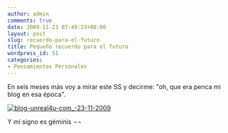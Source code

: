 ```yaml
---
author: admin
comments: true
date: 2009-11-23 07:49:23+00:00
layout: post
slug: recuerdo-para-el-futuro
title: Pequeño recuerdo para el futuro
wordpress_id: 51
categories:
- Pensamientos Personales
---
```


En seis meses más voy a mirar este SS y decirme: "oh, que era penca mi blog en esa época". 

[![blog-unreal4u-com_-23-11-2009](http://blog.unreal4u.com/wp-content/gallery/historico/thumbs/thumbs_blog-unreal4u-com_-23-11-2009.png)](http://blog.unreal4u.com/wp-content/gallery/historico/blog-unreal4u-com_-23-11-2009.png)

Y mi signo es géminis ¬¬

